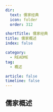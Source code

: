 ```yaml
---
dir:
  text: 儒家经典
  icon: folder
  order: 312

shortTitle: 儒家经典
title: 儒家概述
index: false

category: 
  - README
tag:
  - 概述

article: false
timeline: false
---
```


## 儒家概述